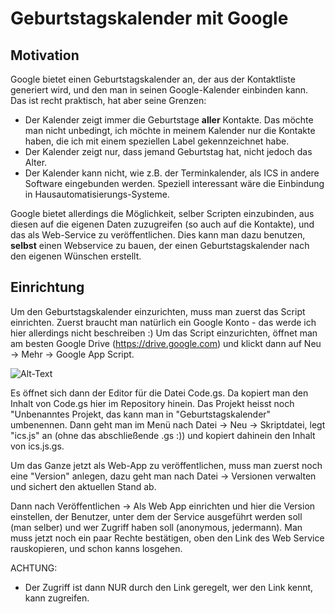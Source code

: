 # Geburtstagskalender mit Google
## Motivation

Google bietet einen Geburtstagskalender an, der aus der Kontaktliste generiert wird, und den man in seinen Google-Kalender einbinden kann. Das ist recht praktisch, hat aber seine Grenzen:
- Der Kalender zeigt immer die Geburtstage **aller** Kontakte. Das möchte man nicht unbedingt, ich möchte in meinem Kalender nur die Kontakte haben, die ich mit einem speziellen Label gekennzeichnet habe.
- Der Kalender zeigt nur, dass jemand Geburtstag hat, nicht jedoch das Alter.
- Der Kalender kann nicht, wie z.B. der Terminkalender, als ICS in andere Software eingebunden werden. Speziell interessant wäre die Einbindung in Hausautomatisierungs-Systeme.

Google bietet allerdings die Möglichkeit, selber Scripten einzubinden, aus diesen auf die eigenen Daten zuzugreifen (so auch auf die Kontakte), und das als Web-Service zu veröffentlichen. 
Dies kann man dazu benutzen, **selbst** einen Webservice zu bauen, der einen Geburtstagskalender nach den eigenen Wünschen erstellt.

## Einrichtung
Um den Geburtstagskalender einzurichten, muss man zuerst das Script einrichten. 
Zuerst braucht man natürlich ein Google Konto - das werde ich hier allerdings nicht beschreiben :)
Um das Script einzurichten, öffnet man am besten Google Drive (https://drive.google.com) und klickt dann auf Neu -> Mehr -> Google App Script.

![Alt-Text](/doc/newscript.jpg)

Es öffnet sich dann der Editor für die Datei Code.gs.
Da kopiert man den Inhalt von Code.gs hier im Repository hinein.
Das Projekt heisst noch "Unbenanntes Projekt, das kann man in "Geburtstagskalender" umbenennen.
Dann geht man im Menü nach Datei -> Neu -> Skriptdatei, legt "ics.js" an (ohne das abschließende .gs :)) und kopiert dahinein den Inhalt von ics.js.gs.

Um das Ganze jetzt als Web-App zu veröffentlichen, muss man zuerst noch eine "Version" anlegen, dazu geht man nach 
Datei -> Versionen verwalten
und sichert den aktuellen Stand ab.

Dann nach Veröffentlichen -> Als Web App einrichten
und hier die Version einstellen, der Benutzer, unter dem der Service ausgeführt werden soll (man selber) und wer Zugriff haben soll (anonymous, jedermann).
Man muss jetzt noch ein paar Rechte bestätigen, oben den Link des Web Service rauskopieren, und schon kanns losgehen.

ACHTUNG:
- Der Zugriff ist dann NUR durch den Link geregelt, wer den Link kennt, kann zugreifen.

